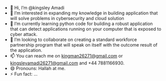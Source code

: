 - 👋 Hi, I’m @kingsley Amadi 
- 👀 I’m interested in expanding my knowledge in building application that will solve problems in cybersecurity and cloud solution
- 🌱 I’m currently learning python code for building a robust application that can detect applications running on your computer that is exposed to cyber attack.
- 💞️ I’m looking to collaborate on creating a standard workforce partnership program that will speak on itself with the outcome result of the application.
- 📫 You can reach me on kingman26271@gmail.com or kingsleyamadi26271@gmail.com and +44 7881166930.
- 😄 Pronouns: Hallah at me.
- ⚡ Fun fact: ...

<!---
kingman26271/kingman26271 is a ✨ special ✨ repository because its `README.md` (this file) appears on your GitHub profile.
You can click the Preview link to take a look at your changes.
--->
